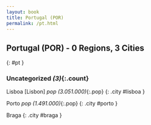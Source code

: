 ```yaml
---
layout: book
title: Portugal (POR)
permalink: /pt.html
---
```


## Portugal (POR) - 0 Regions, 3 Cities
{: #pt }





### Uncategorized _(3)_{:.count}


Lisboa [Lisbon]  _pop (3.051.000)_{:.pop} {: .city #lisboa } <br>

Porto  _pop (1.491.000)_{:.pop} {: .city #porto } <br>

Braga  {: .city #braga } <br>


 
